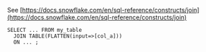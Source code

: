 See [https://docs.snowflake.com/en/sql-reference/constructs/join](https://docs.snowflake.com/en/sql-reference/constructs/join)
```
SELECT ... FROM my_table
  JOIN TABLE(FLATTEN(input=>[col_a]))
  ON ... ;
```
